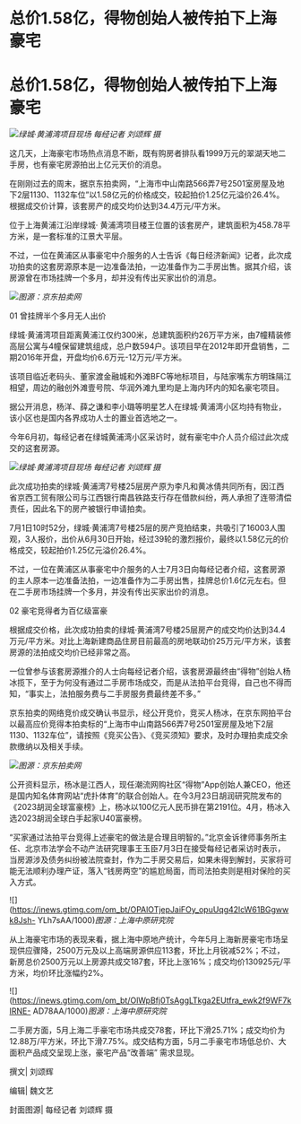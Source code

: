 # 总价1.58亿，得物创始人被传拍下上海豪宅

# 总价1.58亿，得物创始人被传拍下上海豪宅

![](https://inews.gtimg.com/om_bt/OQuKav076L-LqkRBkWXwstBCycMmOjwI-6NqZR3VopJl0AA/1000)_绿城·黄浦湾项目现场
每经记者 刘颂辉 摄_

这几天，上海豪宅市场热点消息不断，既有购房者排队看1999万元的翠湖天地二手房，也有豪宅房源拍出上亿元天价的消息。

在刚刚过去的周末，据京东拍卖网，“上海市中山南路566弄7号2501室房屋及地下2层1130、1132车位”以1.58亿元的价格成交，较起拍价1.25亿元溢价26.4%。根据成交价计算，该套房产的成交均价达到34.4万元/平方米。

位于上海黄浦江沿岸绿城· 黄浦湾项目楼王位置的该套房产，建筑面积为458.78平方米，是一套标准的江景大平层。

不过，一位在黄浦区从事豪宅中介服务的人士告诉《每日经济新闻》记者，此次成功拍卖的这套房源原本是一边准备法拍，一边准备作为二手房出售。据其介绍，该房源曾在市场挂牌一个多月，却并没有传出买家出价的消息。

![](https://inews.gtimg.com/om_bt/Ox4iM9vITPZlB_IEFJdcy2RXoBoPnOxtAPbt_bp3VLWM8AA/1000)_图源：京东拍卖网_

01 曾挂牌半个多月无人出价

绿城·黄浦湾项目距离黄浦江仅约300米，总建筑面积约26万平方米，由7幢精装修高层公寓与4幢保留建筑组成，总户数594户。该项目早在2012年即开盘销售，二期2016年开盘，开盘均价6.6万元-12万元/平方米。

该项目临近老码头、董家渡金融城和外滩BFC等地标项目，与陆家嘴东方明珠隔江相望，周边的融创外滩壹号院、华润外滩九里均是上海内环内的知名豪宅项目。

据公开消息，杨洋、薛之谦和李小璐等明星艺人在绿城·黄浦湾小区均持有物业，该小区也是国内各界成功人士的置业首选地之一。

今年6月初，每经记者在绿城黄浦湾小区采访时，就有豪宅中介人员介绍过此次成交的这套房源。

![](https://inews.gtimg.com/om_bt/Oq8sWh3G0sI5q92xEAIFPDm3284xb0szyoZ4Bhn1G62cgAA/1000)_绿城·黄浦湾项目现场
每经记者 刘颂辉 摄_

此次成功拍卖的绿城·黄浦湾7号楼25层房产原为李凡和黄冰倩共同所有，因江西省京西工贸有限公司与江西银行南昌铁路支行存在借款纠纷，两人承担了连带清偿责任，因此名下的房产被银行申请拍卖。

7月1日10时52分，绿城·黄浦湾7号楼25层的房产竞拍结束，共吸引了16003人围观，3人报价，出价从6月30日开始，经过39轮的激烈报价，最终以1.58亿元的价格成交，较起拍价1.25亿元溢价26.4%。

不过，一位在黄浦区从事豪宅中介服务的人士7月3日向每经记者介绍，这套房源的主人原本一边准备法拍，一边准备作为二手房出售，挂牌总价1.6亿元左右。但在二手房市场挂牌一个多月，并没有传出买家出价的消息。

02 豪宅竞得者为百亿级富豪

根据成交价格，此次成功拍卖的绿城·黄浦湾7号楼25层房产的成交均价达到34.4万元/平方米。对比上海新建商品住房目前最高的房地联动价25万元/平方米，该套房源的法拍成交均价已经非常之高。

一位曾参与该套房源推介的人士向每经记者介绍，该套房源最终由“得物”创始人杨冰揽下，至于为何没有通过二手房市场成交，而是从法拍平台竞得，自己也不得而知，“事实上，法拍服务费与二手房服务费最终差不多。”

京东拍卖的网络竞价成交确认书显示，经公开竞价，竞买人杨冰，在京东网拍平台以最高应价竞得本拍卖标的“上海市中山南路566弄7号2501室房屋及地下2层1130、1132车位”，请按照《竞买公告》、《竞买须知》要求，及时办理拍卖成交余款缴纳以及相关手续。

![](https://inews.gtimg.com/om_bt/OPa5tK0EQ7Pp8mjj1qiivG1zOLIwGfju-m6hgo0-LfHVoAA/1000)_图源：京东拍卖网_

公开资料显示，杨冰是江西人，现任潮流网购社区“得物”App创始人兼CEO，他还是国内知名体育网站“虎扑体育”的联合创始人。在今3月23日胡润研究院发布的《2023胡润全球富豪榜》上，杨冰以100亿元人民币排在第2191位。4月，杨冰入选2023胡润全球白手起家U40富豪榜。

“买家通过法拍平台竞得上述豪宅的做法是合理且明智的。”北京金诉律师事务所主任、北京市法学会不动产法研究理事王玉臣7月3日在接受每经记者采访时表示，当房源涉及债务纠纷被法院查封，作为二手房交易后，如果未得到解封，买家将可能无法顺利办理产证，落入“钱房两空”的尴尬局面，而司法拍卖则是相对保险的买入方式。

![](https://inews.gtimg.com/om_bt/OPAlOTjepJaiFOy_opuUqg42lcW61BGgwwk8Jsh-
YLh7sAA/1000)_图源：上海中原研究院_

从上海豪宅市场的表现来看，据上海中原地产统计，今年5月上海新房豪宅市场呈现供应骤降，2500万元及以上高端房源供应113套，环比上月锐减52%；不过，新房总价2500万元以上房源共成交187套，环比上涨16%；成交均价130925元/平方米，均价环比涨幅约2%。

![](https://inews.gtimg.com/om_bt/OlWpBfj0TsAggLTkga2EUtfra_ewk2f9WF7kIRNE-
AD78AA/1000)_图源：上海中原研究院_

二手房方面，5月上海二手豪宅市场共成交78套，环比下滑25.71%；成交均价为12.88万/平方米，环比下滑7.75%。成交结构方面，5月二手豪宅市场低总价、大面积产品成交呈现上涨，豪宅产品“改善端”
需求显现。

撰文| 刘颂辉

编辑| 魏文艺

封面图源| 每经记者 刘颂辉 摄

